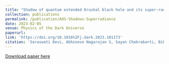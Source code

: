 ```yaml
---
title: "Shadow of quantum extended Kruskal black hole and its super-radiance property"
collection: publications
permalink: /publication/AOS-Shadows-Superradiance
date: 2023-02-05
venue: Physics of the Dark Universe
paperurl: 
link: 'https://doi.org/10.1016%2Fj.dark.2023.101173' 
citation: 'Saraswati Devi, Abhinove Nagarajan S, Sayan Chakrabarti, Bibhas Ranjan Majhi &quot;Shadow of quantum extended Kruskal black hole and its super-radiance property&quot; Phys.Dark Univ. 39 (2023) 101173; doi:10.1016/j.dark.2023.101173'
---
```

[Download paper here](http://abhinovenagarajans.github.io/files/AOS-Shadows-Superradiance-2105.11847.pdf)